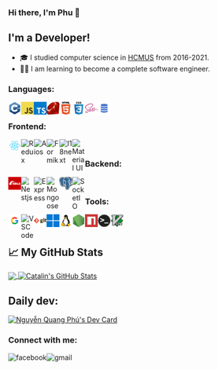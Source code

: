 ### Hi there, I'm Phu 👋

## I'm a Developer!
- 🎓 I studied computer science in [HCMUS][fitWebsite] from 2016-2021.
- 👨‍💻 I am learning to become a complete software engineer.



### Languages:
<img align="left" alt="C/C++" width="26px" title="C/C++" src="https://raw.githubusercontent.com/github/explore/80688e429a7d4ef2fca1e82350fe8e3517d3494d/topics/cpp/cpp.png" />
<img align="left" alt="JavaScript" width="26px" title="JavaScript" src="https://raw.githubusercontent.com/github/explore/80688e429a7d4ef2fca1e82350fe8e3517d3494d/topics/javascript/javascript.png" />  
<img align="left" alt="Typescript" width="26px" title="Typescript" src="https://raw.githubusercontent.com/github/explore/80688e429a7d4ef2fca1e82350fe8e3517d3494d/topics/typescript/typescript.png"/>
<img align="left" alt="Ruby" width="26px" title="Ruby" src="https://raw.githubusercontent.com/github/explore/80688e429a7d4ef2fca1e82350fe8e3517d3494d/topics/ruby/ruby.png"/>
<img align="left" alt="HTML5" width="26px" title="HTML5" src="https://raw.githubusercontent.com/github/explore/80688e429a7d4ef2fca1e82350fe8e3517d3494d/topics/html/html.png"/>
<img align="left" alt="CSS3" width="26px" title="CSS3" src="https://raw.githubusercontent.com/github/explore/80688e429a7d4ef2fca1e82350fe8e3517d3494d/topics/css/css.png" />
<img align="left" alt="SCSS" width="26px" title="SCSS" src="https://raw.githubusercontent.com/github/explore/80688e429a7d4ef2fca1e82350fe8e3517d3494d/topics/sass/sass.png" />
<img align="left" alt="Sql" width="26px" title="SQL" src="https://raw.githubusercontent.com/github/explore/80688e429a7d4ef2fca1e82350fe8e3517d3494d/topics/sql/sql.png" />  
<br />

### Frontend:
<img align="left" alt="React" width="26px" title="React" src="https://raw.githubusercontent.com/github/explore/80688e429a7d4ef2fca1e82350fe8e3517d3494d/topics/react/react.png" />
<img align="left" alt="Redux" width="26px" title="Redux" src="https://redux.js.org/img/redux.svg" />
<img align="left" alt="Aios" width="26px" title="Axios" src="https://axios-http.com/assets/favicon.ico" />
<img align="left" alt="Formik" width="26px" title="Formik" src="https://formik.org/images/favicon.png" />
<img align="left" alt="I18next" width="26px" title="I18next" src="https://gblobscdn.gitbook.com/spaces%2F-L9iS6Wm2hynS5H9Gj7j%2Favatar.png?alt=media" />
<img align="left" alt="Material UI" width="26px" title="Material UI" src="https://mui.com/static/favicon.ico" />

<br />

### Backend:
<img align="left" alt="Rails" width="26px" title="Rails" src="https://raw.githubusercontent.com/github/explore/80688e429a7d4ef2fca1e82350fe8e3517d3494d/topics/rails/rails.png"/>
<img align="left" alt="Nestjs" width="26px" title="Nestjs" src="https://d33wubrfki0l68.cloudfront.net/e937e774cbbe23635999615ad5d7732decad182a/26072/logo-small.ede75a6b.svg"/>
<img align="left" alt="Express" width="26px" title="Express" src="https://expressjs.com/images/favicon.png"/>
<img align="left" alt="Mongoose" width="26px" title="Mongoose" src="https://mongoosejs.com/docs/images/favicon/apple-icon-57x57.png"/>
<img align="left" alt="Postgres" width="26px" title="Postgres" src="https://raw.githubusercontent.com/github/explore/80688e429a7d4ef2fca1e82350fe8e3517d3494d/topics/postgresql/postgresql.png"/>
<img align="left" alt="SocketIO" width="26px" title="SocketIO" src="https://socket.io/images/favicon.png"/>



<br />


### Tools:
<img align="left" alt="Google" width="26px" title="Google" src="https://raw.githubusercontent.com/github/explore/80688e429a7d4ef2fca1e82350fe8e3517d3494d/topics/google/google.png"/>
<img align="left" alt="VSCode" width="26px" title="VSCode" src="https://code.visualstudio.com/favicon.ico"/>
<img align="left" alt="Git" width="26px" title="Git" src="https://raw.githubusercontent.com/github/explore/80688e429a7d4ef2fca1e82350fe8e3517d3494d/topics/git/git.png"/>
<img align="left" alt="Windows" width="26px" title="Windows" src="https://raw.githubusercontent.com/github/explore/80688e429a7d4ef2fca1e82350fe8e3517d3494d/topics/windows/windows.png"/>
<img align="left" alt="Linux" width="26px" title="Linux" src="https://raw.githubusercontent.com/github/explore/80688e429a7d4ef2fca1e82350fe8e3517d3494d/topics/linux/linux.png"/>
<img align="left" alt="Nodejs" width="26px" title="Nodejs" src="https://raw.githubusercontent.com/github/explore/80688e429a7d4ef2fca1e82350fe8e3517d3494d/topics/nodejs/nodejs.png"/>
<img align="left" alt="Npm" width="26px" title="Npm" src="https://raw.githubusercontent.com/github/explore/80688e429a7d4ef2fca1e82350fe8e3517d3494d/topics/npm/npm.png"/>
<img align="left" alt="Terminal" width="26px" title="Terminal" src="https://raw.githubusercontent.com/github/explore/d92924b1d925bb134e308bd29c9de6c302ed3beb/topics/terminal/terminal.png"/>
<img align="left" alt="Vim" width="26px" title="Vim" src="https://raw.githubusercontent.com/github/explore/80688e429a7d4ef2fca1e82350fe8e3517d3494d/topics/vim/vim.png"/>

<br />
<br />


## &#x1f4c8; My GitHub Stats
<a href="https://github.com/nguyen-quang-phu">
  <img align="center" src="https://github-readme-stats.vercel.app/api/top-langs/?username=nguyen-quang-phu&hide=html" />
</a>

<a href="https://github.com/nguyen-quang-phu">
  <img align="center" src="https://github-readme-stats.vercel.app/api?username=nguyen-quang-phu&show_icons=true&line_height=27" alt="Catalin's GitHub Stats" />
</a>
<br />

## Daily dev:
<a href="https://app.daily.dev/nqphu1998"><img src="https://api.daily.dev/devcards/26748a214ff344bf99320855696f880a.png?r=3j5" width="400" alt="Nguyễn Quang Phú's Dev Card"/></a>

### Connect with me:
<a href="https://www.facebook.com/nqphu1998" target="_blank">
<img align="left" alt="facebook" height="22px"  title="Facebook" src="https://image.flaticon.com/icons/svg/174/174848.svg" />
</a>
<a href="mailto:nqphu1998@gmail.com" target="_blank">
<img align="left" alt="gmail" height="22px" target="_blank" title="Gmail" src="https://image.flaticon.com/icons/svg/732/732200.svg" />
</a>

[fitWebsite]: https://www.fit.hcmus.edu.vn/vn/
